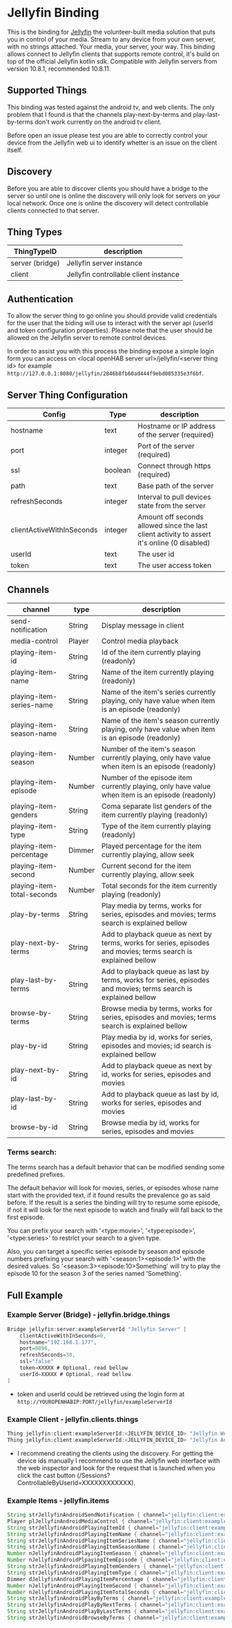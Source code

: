 # Jellyfin Binding

This is the binding for [Jellyfin](https://jellyfin.org) the volunteer-built media solution that puts you in control of your media.
Stream to any device from your own server, with no strings attached.
Your media, your server, your way.
This binding allows connect to Jellyfin clients that supports remote control, it's build on top of the official Jellyfin kotlin sdk.
Compatible with Jellyfin servers from version 10.8.1, recommended 10.8.11.

## Supported Things

This binding was tested against the android tv, and web clients.
The only problem that I found is that the channels play-next-by-terms and play-last-by-terms don't work currently on the android tv client.

Before open an issue please test you are able to correctly control your device from the Jellyfin web ui to identify whetter is an issue on the client itself.

## Discovery

Before you are able to discover clients you should have a bridge to the server so until one is online the discovery will only look for servers on your local network. Once one is online the discovery will detect controllable clients connected to that server.

## Thing Types

| ThingTypeID   | description             |
|----------|------------------------------|
| server (bridge) | Jellyfin server instance |
| client | Jellyfin controllable client instance |

## Authentication

To allow the server thing to go online you should provide valid credentials for the user that the biding will use to interact with the server api (userId and token configuration properties).
Please note that the user should be allowed on the Jellyfin server to remote control devices.

In order to assist you with this process the binding expose a simple login form you can access on \<local openHAB server url\>/jellyfin/\<server thing id\> for example `http://127.0.0.1:8080/jellyfin/2846b8fb60ad444f9ebd085335e3f6bf`.

## Server Thing Configuration

| Config                    | Type    | description                                                                                  |
|---------------------------|---------|----------------------------------------------------------------------------------------------|
| hostname                  | text    | Hostname or IP address of the server (required)                                              |
| port                      | integer | Port of the server (required)                                                                |
| ssl                       | boolean | Connect through https (required)                                                             |
| path                      | text    | Base path of the server                                                                      |
| refreshSeconds            | integer | Interval to pull devices state from the server                                               |
| clientActiveWithInSeconds | integer | Amount off seconds allowed since the last client activity to assert it's online (0 disabled) |
| userId                    | text    | The user id                                                                                  |
| token                     | text    | The user access token                                                                        |

## Channels

| channel                    | type   | description                                                                                                     |
|----------------------------|--------|-----------------------------------------------------------------------------------------------------------------|
| send-notification          | String | Display message in client                                                                                       |
| media-control              | Player | Control media playback                                                                                          |
| playing-item-id            | String | Id of the item currently playing (readonly)                                                                     |
| playing-item-name          | String | Name of the item currently playing (readonly)                                                                   |
| playing-item-series-name   | String | Name of the item's series currently playing, only have value when item is an episode (readonly)                 |
| playing-item-season-name   | String | Name of the item's season currently playing, only have value when item is an episode (readonly)                 |
| playing-item-season        | Number | Number of the item's season currently playing, only have value when item is an episode (readonly)               |
| playing-item-episode       | Number | Number of the episode item currently playing, only have value when item is an episode (readonly)                |
| playing-item-genders       | String | Coma separate list genders of the item currently playing (readonly)                                             |
| playing-item-type          | String | Type of the item currently playing (readonly)                                                                   |
| playing-item-percentage    | Dimmer | Played percentage for the item currently playing, allow seek                                                    |
| playing-item-second        | Number | Current second for the item currently playing, allow seek                                                       |
| playing-item-total-seconds | Number | Total seconds for the item currently playing (readonly)                                                         |
| play-by-terms              | String | Play media by terms, works for series, episodes and movies; terms search is explained bellow                    |
| play-next-by-terms         | String | Add to playback queue as next by terms, works for series, episodes and movies; terms search is explained bellow |
| play-last-by-terms         | String | Add to playback queue as last by terms, works for series, episodes and movies; terms search is explained bellow |
| browse-by-terms            | String | Browse media by terms, works for series, episodes and movies; terms search is explained bellow                  |
| play-by-id                 | String | Play media by id, works for series, episodes and movies; id search is explained bellow                          |
| play-next-by-id            | String | Add to playback queue as next by id, works for series, episodes and movies                                      |
| play-last-by-id            | String | Add to playback queue as last by id, works for series, episodes and movies                                      |
| browse-by-id               | String | Browse media by id, works for series, episodes and movies                                                       |

### Terms search:

The terms search has a default behavior that can be modified sending some predefined prefixes.

The default behavior will look for movies, series, or episodes whose name start with the provided text, if it found results the prevalence go as said before.
If the result is a series the binding will try to resume some episode, if not it will look for the next episode to watch and finally will fall back to the first episode.

You can prefix your search with '\<type:movie\>', '\<type:episode\>', '\<type:series\>' to restrict your search to a given type.

Also, you can target a specific series episode by season and episode numbers prefixing your search with '\<season:1\>\<episode:1\>' with the desired values. So '\<season:3\>\<episode:10\>Something' will try to play the episode 10 for the season 3 of the series named 'Something'.

## Full Example

### Example Server (Bridge) - jellyfin.bridge.things

```java
Bridge jellyfin:server:exampleServerId "Jellyfin Server" [
    clientActiveWithInSeconds=0,
    hostname="192.168.1.177",
    port=8096,
    refreshSeconds=30,
    ssl="false"
    token=XXXXX # Optional, read bellow
    userId=XXXXX # Optional, read bellow
]
```

- token and userId could be retrieved using the login form at `http://YOUROPENHABIP:PORT/jellyfin/exampleServerId`

### Example Client - jellyfin.clients.things

```java
Thing jellyfin:client:exampleServerId:<JELLYFIN_DEVICE_ID> "Jellyfin Web client" (jellyfin:server:exampleServerId)
Thing jellyfin:client:exampleServerId:<JELLYFIN_DEVICE_ID> "Jellyfin Android client" (jellyfin:server:exampleServerId)
```

- I recommend creating the clients using the discovery. For getting the device ids manually I recommend to use the Jellyfin web interface with the web inspector and look for the request that is launched when you click the cast button (<jellyfin url>/Sessions?ControllableByUserId=XXXXXXXXXXXX).

### Example Items - jellyfin.items

```java
String strJellyfinAndroidSendNotification { channel="jellyfin:client:exampleServerId:<JELLYFIN_DEVICE_ID>:send-notification " }
Player plJellyfinAndroidMediaControl { channel="jellyfin:client:exampleServerId:<JELLYFIN_DEVICE_ID>:media-control" }
String strJellyfinAndroidPlayingItemId { channel="jellyfin:client:exampleServerId:<JELLYFIN_DEVICE_ID>:playing-item-id" }
String strJellyfinAndroidPlayingItemName { channel="jellyfin:client:exampleServerId:<JELLYFIN_DEVICE_ID>:playing-item-name" }
String strJellyfinAndroidPlayingItemSeriesName { channel="jellyfin:client:exampleServerId:<JELLYFIN_DEVICE_ID>:playing-item-series-name" }
String strJellyfinAndroidPlayingItemSeasonName { channel="jellyfin:client:exampleServerId:<JELLYFIN_DEVICE_ID>:playing-item-season-name" }
Number nJellyfinAndroidPlayingItemSeason { channel="jellyfin:client:exampleServerId:<JELLYFIN_DEVICE_ID>:playing-item-season" }
Number nJellyfinAndroidPlpayingItemEpisode { channel="jellyfin:client:exampleServerId:<JELLYFIN_DEVICE_ID>:playing-item-episode" }
String strJellyfinAndroidPlayingItemGenders { channel="jellyfin:client:exampleServerId:<JELLYFIN_DEVICE_ID>:playing-item-genders" }
String strJellyfinAndroidPlayingItemType { channel="jellyfin:client:exampleServerId:<JELLYFIN_DEVICE_ID>:playing-item-type" }
Dimmer dJellyfinAndroidPlayingItemPercentage { channel="jellyfin:client:exampleServerId:<JELLYFIN_DEVICE_ID>:playing-item-percentage" }
Number nJellyfinAndroidPlayingItemSecond { channel="jellyfin:client:exampleServerId:<JELLYFIN_DEVICE_ID>:playing-item-second" }
Number nJellyfinAndroidPlayingItemTotalSeconds { channel="jellyfin:client:exampleServerId:<JELLYFIN_DEVICE_ID>:playing-item-total-seconds" }
String strJellyfinAndroidPlayByTerms { channel="jellyfin:client:exampleServerId:<JELLYFIN_DEVICE_ID>:play-by-terms" }
String strJellyfinAndroidPlayByNextTerms { channel="jellyfin:client:exampleServerId:<JELLYFIN_DEVICE_ID>:play-next-by-terms" }
String strJellyfinAndroidPlayByLastTerms { channel="jellyfin:client:exampleServerId:<JELLYFIN_DEVICE_ID>:play-last-by-terms" }
String strJellyfinAndroidBrowseByTerms { channel="jellyfin:client:exampleServerId:<JELLYFIN_DEVICE_ID>:browse-by-terms" }
```
